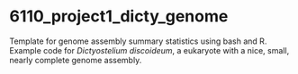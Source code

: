 # 6110_project1_dicty_genome

Template for genome assembly summary statistics using bash and R. Example code for *Dictyostelium discoideum*, a eukaryote with a nice, small, nearly complete genome assembly.
